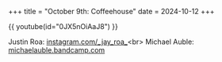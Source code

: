 +++
title = "October 9th: Coffeehouse"
date = 2024-10-12
+++

{{ youtube(id="0JX5nOiAaJ8") }}

<!-- more -->

Justin Roa: [instagram.com/\_jay\_roa\_](https://instagram.com/_jay_roa_)<br>
Michael Auble: [michaelauble.bandcamp.com](https://michaelauble.bandcamp.com)
